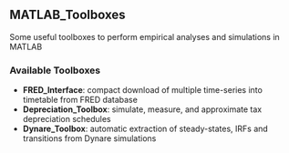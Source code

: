 ## MATLAB_Toolboxes
Some useful toolboxes to perform empirical analyses and simulations in MATLAB

### Available Toolboxes
- **FRED_Interface**: compact download of multiple time-series into timetable from FRED database
- **Depreciation_Toolbox**: simulate, measure, and approximate tax depreciation schedules
- **Dynare_Toolbox**: automatic extraction of steady-states, IRFs and transitions from Dynare simulations
